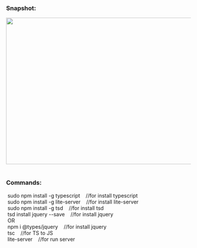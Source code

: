 <h3>Snapshot:</h3>
<div align="center">
	<img src="https://user-images.githubusercontent.com/38814709/50791553-04918580-12e4-11e9-97ed-8f3b0e4124a8.png" width="800" height="400">
</div>
<br>
<h3>Commands:</h3>
	&nbsp;<span>sudo npm install -g typescript &nbsp;&nbsp;&nbsp;//for install typescript</span>
	<br/>
	&nbsp;<span>sudo npm install -g lite-server &nbsp;&nbsp;&nbsp;//for install lite-server</span>
	<br/>
	&nbsp;<span>sudo npm install -g tsd &nbsp;&nbsp;&nbsp;//for install tsd</span>
	<br/>
	&nbsp;<span>tsd install jquery --save &nbsp;&nbsp;&nbsp;//for install jquery</span>
	<br/>
	&nbsp;<span>OR</span>
	<br/>
	&nbsp;<span>npm i @types/jquery &nbsp;&nbsp;&nbsp;//for install jquery</span>
	<br/>
	&nbsp;<span>tsc &nbsp;&nbsp;&nbsp;//for TS to JS</span>
	<br/>
	&nbsp;<span>lite-server &nbsp;&nbsp;&nbsp;//for run server</span>
	






